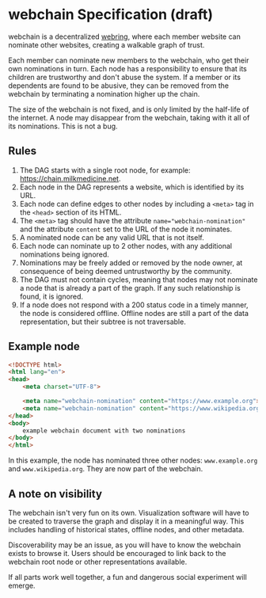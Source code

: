 # webchain Specification (draft)

webchain is a decentralized [webring](https://en.wikipedia.org/wiki/Webring),
where each member website can nominate other websites, creating a walkable graph
of trust.

Each member can nominate new members to the webchain, who get their own
nominations in turn. Each node has a responsibility to ensure that its children
are trustworthy and don't abuse the system. If a member or its dependents are
found to be abusive, they can be removed from the webchain by terminating a
nomination higher up the chain.

The size of the webchain is not fixed, and is only limited by the half-life of
the internet. A node may disappear from the webchain, taking with it all of its
nominations. This is not a bug.

## Rules

1. The DAG starts with a single root node, for example:
   https://chain.milkmedicine.net.
2. Each node in the DAG represents a website, which is identified by its URL.
3. Each node can define edges to other nodes by including a `<meta>` tag in the
   `<head>` section of its HTML.
4. The `<meta>` tag should have the attribute `name="webchain-nomination"` and
   the attribute `content` set to the URL of the node it nominates.
5. A nominated node can be any valid URL that is not itself.
6. Each node can nominate up to 2 other nodes, with any additional nominations
   being ignored.
7. Nominations may be freely added or removed by the node owner, at consequence
   of being deemed untrustworthy by the community.
8. The DAG must not contain cycles, meaning that nodes may not nominate a node
   that is already a part of the graph. If any such relationship is found, it is
   ignored.
9. If a node does not respond with a 200 status code in a timely manner, the
   node is considered offline. Offline nodes are still a part of the data
   representation, but their subtree is not traversable.

## Example node

```html
<!DOCTYPE html>
<html lang="en">
<head>
	<meta charset="UTF-8">

	<meta name="webchain-nomination" content="https://www.example.org">
	<meta name="webchain-nomination" content="https://www.wikipedia.org">
</head>
<body>
	example webchain document with two nominations
</body>
</html>
```

In this example, the node has nominated three other nodes: `www.example.org` and
`www.wikipedia.org`. They are now part of the webchain.

## A note on visibility

The webchain isn't very fun on its own. Visualization software will have to be
created to traverse the graph and display it in a meaningful way. This includes
handling of historical states, offline nodes, and other metadata.

Discoverability may be an issue, as you will have to know the webchain exists to
browse it. Users should be encouraged to link back to the webchain root node or
other representations available.

If all parts work well together, a fun and dangerous social experiment will
emerge.

